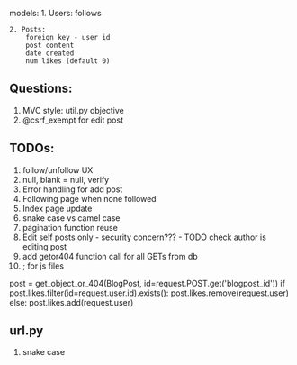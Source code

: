 models:
    1. Users:
        follows
        
    2. Posts:
        foreign key - user id
        post content
        date created
        num likes (default 0)

## Questions:
1. MVC style: util.py objective
2. @csrf_exempt for edit post


## TODOs:
1. follow/unfollow UX
2. null, blank = null, verify
3. Error handling for add post
4. Following page when none followed
5. Index page update
6. snake case vs camel case
7. pagination function reuse
8. Edit self posts only - security concern??? - TODO check author is editing post
9. add getor404 function call for all GETs from db
10. ; for js files

post = get_object_or_404(BlogPost, id=request.POST.get('blogpost_id'))
    if post.likes.filter(id=request.user.id).exists():
        post.likes.remove(request.user)
    else:
        post.likes.add(request.user)


## url.py
1. snake case
